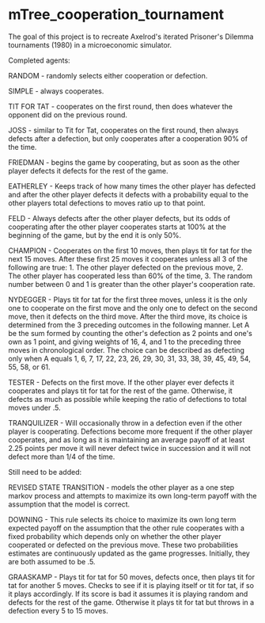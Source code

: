 # mTree_cooperation_tournament


The goal of this project is to recreate Axelrod's iterated Prisoner's Dilemma tournaments (1980) in a microeconomic simulator. 

Completed agents:

RANDOM - randomly selects either cooperation or defection.

SIMPLE - always cooperates.

TIT FOR TAT - cooperates on the first round, then does whatever the opponent did on the previous round.

JOSS - similar to Tit for Tat, cooperates on the first round, then always defects after a defection, but only cooperates after a cooperation 90% of the time.

FRIEDMAN - begins the game by cooperating, but as soon as the other player defects it defects for the rest of the game.

EATHERLEY - Keeps track of how many times the other player has defected and after the other player defects it defects with a probability equal to the other players total defections to moves ratio up to that point.

FELD - Always defects after the other player defects, but its odds of cooperating after the other player cooperates starts at 100% at the beginning of the game, but by the end it is only 50%.

CHAMPION - Cooperates on the first 10 moves, then plays tit for tat for the next 15 moves. After these first 25 moves it cooperates unless all 3 of the following are true: 1. The other player defected on the previous move, 2. The other player has cooperated less than 60% of the time, 3. The random number between 0 and 1 is greater than the other player's cooperation rate.

NYDEGGER - Plays tit for tat for the first three moves, unless it is the only one to cooperate on the first move and the only one to defect on the second move, then it defects on the third move. After the third move, its choice is determined from the 3 preceding outcomes in the following manner. Let A be the sum formed by counting the other's defection as 2 points and one's own as 1 point, and giving weights of 16, 4, and 1 to the preceding three moves in chronological order. The choice can be described as defecting only when A equals 1, 6, 7, 17, 22, 23, 26, 29, 30, 31, 33, 38, 39, 45, 49, 54, 55, 58, or 61.

TESTER - Defects on the first move. If the other player ever defects it cooperates and plays tit for tat for the rest of the game. Otherwise, it defects as much as possible while keeping the ratio of defections to total moves under .5.

TRANQUILIZER - Will occasionally throw in a defection even if the other player is cooperating. Defections become more frequent if the other player cooperates, and as long as it is maintaining an average payoff of at least 2.25 points per move it will never defect twice in succession and it will not defect more than 1/4 of the time.

Still need to be added:

REVISED STATE TRANSITION - models the other player as a one step markov process and attempts to maximize its own long-term payoff with the assumption that the model is correct.

DOWNING - This rule selects its choice to maximize its own long term expected payoff on the assumption that the other rule cooperates with a fixed probability which depends only on whether the other player cooperated or defected on the previous move. These two probabilities estimates are continuously updated as the game progresses. Initially, they are both assumed to be .5.

GRAASKAMP - Plays tit for tat for 50 moves, defects once, then plays tit for tat for another 5 moves. Checks to see if it is playing itself or tit for tat, if so it plays accordingly. If its score is bad it assumes it is playing random and defects for the rest of the game. Otherwise it plays tit for tat but throws in a defection every 5 to 15 moves.

 











